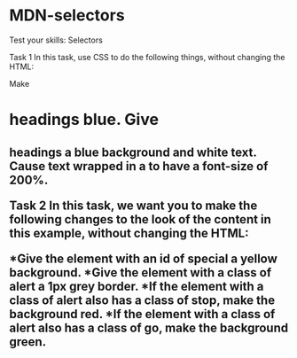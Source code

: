 # MDN-selectors
 Test your skills: Selectors

 Task 1
In this task, use CSS to do the following things, without changing the HTML:

Make <h1> headings blue.
Give <h2> headings a blue background and white text.
Cause text wrapped in a <span> to have a font-size of 200%.

Task 2
In this task, we want you to make the following changes to the look of the content in this example, without changing the HTML:

*Give the element with an id of special a yellow background.
*Give the element with a class of alert a 1px grey border.
*If the element with a class of alert also has a class of stop, make the background red.
*If the element with a class of alert also has a class of go, make the background green.